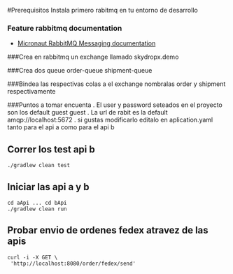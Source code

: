 #Prerequisitos
Instala primero rabitmq en tu entorno de desarrollo

### Feature rabbitmq documentation

- [Micronaut RabbitMQ Messaging documentation](https://micronaut-projects.github.io/micronaut-rabbitmq/latest/guide/index.html)

###Crea en rabbitmq un exchange llamado
skydropx.demo

###Crea dos queue
order-queue
shipment-queue

###Bindea las respectivas colas a el exchange nombralas order y shipment respectivamente

###Puntos a tomar encuenta
. El user y password seteados en el proyecto son los default guest guest
. La url de rabit es la default amqp://localhost:5672
. si gustas modificarlo editalo en aplication.yaml tanto para el api a como para el api b

## Correr los test api b
```
./gradlew clean test

```

## Iniciar las api a y b
```
cd aApi ... cd bApi
./gradlew clean run

```

## Probar envio de ordenes fedex atravez de las apis

```
curl -i -X GET \
 'http://localhost:8080/order/fedex/send'
```